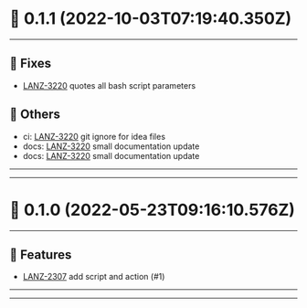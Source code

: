 # :confetti_ball: 0.1.1 (2022-10-03T07:19:40.350Z)
- - -
## :bug: Fixes
* [LANZ-3220](https://ohpen.atlassian.net/browse/LANZ-3220) quotes all bash script parameters
## :newspaper: Others
* ci: [LANZ-3220](https://ohpen.atlassian.net/browse/LANZ-3220) git ignore for idea files
* docs: [LANZ-3220](https://ohpen.atlassian.net/browse/LANZ-3220) small documentation update
* docs: [LANZ-3220](https://ohpen.atlassian.net/browse/LANZ-3220) small documentation update
- - -
- - -
# :confetti_ball: 0.1.0 (2022-05-23T09:16:10.576Z)
- - -
## :hammer: Features
* [LANZ-2307](https://ohpen.atlassian.net/browse/LANZ-2307) add script and action (#1)
- - -
- - -
